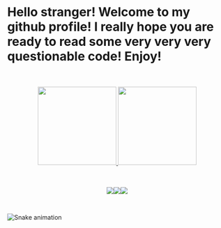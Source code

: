 # Hello stranger! Welcome to my github profile! I really hope you are ready to read some very very very questionable code! Enjoy!

<br/>
<br/>

<div align="center">
  <a href="https://github.com/Wyru">
  <img height="180em" src="https://github-readme-stats.vercel.app/api?username=Wyru&show_icons=true&theme=tokyonight&include_all_commits=true&count_private=true"/>
  <img height="180em" src="https://github-readme-stats.vercel.app/api/top-langs/?username=Wyru&layout=compact&langs_count=7&theme=tokyonight"/>
</div>

<br/>
<br/>
<div style="display: flex; justify-content:center;"> 

  <a href="https://www.instagram.com/i_will_say/" target="_blank"><img src="https://img.shields.io/badge/-Instagram-%23E4405F?style=for-the-badge&logo=instagram&logoColor=white" target="_blank"></a>


  <a href="https://www.linkedin.com/in/willsaymon/" target="_blank"><img src="https://img.shields.io/badge/-LinkedIn-%230077B5?style=for-the-badge&logo=linkedin&logoColor=white" target="_blank"></a> 

  <a href="https://twitter.com/willsaymon" target="_blank"><img src="https://img.shields.io/badge/Twitter-1DA1F2?style=for-the-badge&logo=twitter&logoColor=white" target="_blank"></a> 
  
</div>

<br/>

![Snake animation](https://github.com/Wyru/Wyru/blob/output/github-contribution-grid-snake.svg)